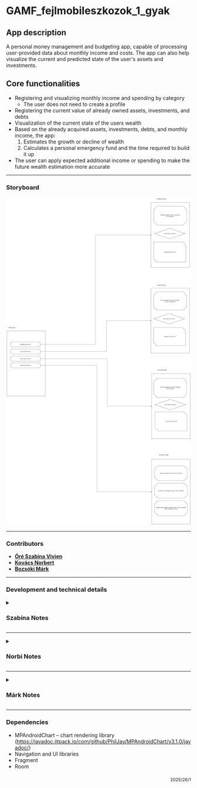 # GAMF_fejlmobileszkozok_1_gyak

## App description

A personal money management and budgeting app, capable of processing user-provided data about monthly income and costs.
The app can also help visualize the current and predicted state of the user's assets and investments.

## Core functionalities

- Registering and visualizing monthly income and spending by category
   - The user does not need to create a profile
- Registering the current value of already owned assets, investments, and debts
- Visualization of the current state of the users wealth
- Based on the already acquired assets, investments, debts, and monthly income, the app:
   1. Estimates the growth or decline of wealth
   2. Calculates a personal emergency fund and the time required to build it up
- The user can apply expected additional income or spending to make the future wealth estimation more accurate

---

### Storyboard

![storyboard](storyboard.png)

---

### Contributors

- [**Óré Szabina Vivien**](https://github.com/MoSzabina)
- [**Kovács Norbert**](https://github.com/norbertkovacsgit)
- [**Bozsóki Márk**](https://github.com/markbozsoki)

---

### Development and technical details

<details><summary><h3> Szabina Notes </h3></summary>

- added MPAndroidChart library (JitPack repo + libs.versions.toml + app module) using (https://github.com/PhilJay/MPAndroidChart)
- added DB dependencies
- added UpcomingEntity, UpcomingDao, UpcomingRepository, and updated FinDatabase 

</details>

---

<details><summary><h3> Norbi Notes </h3></summary>

- Creating Home & Test fragments
- Adding home.png as the picture of the Home button
- Making the layouts for each component:
   - fragment_home
   - fragment_test
   - main_menu
   - nav_graph
   - Updating the activity_main for the Toolbar implementation
- Extending strings.xml for fragment name aliases
- Updating MainActivity with Toolbar and Navigation functions
- Refactor Test Page to Estimation Page and all of its dependants

</details>

---

<details><summary><h3> Márk Notes </h3></summary>

- added empty project with readme and an automated GH action to build, test and lint the project
- defined project filesystem
- added baseclasses for DB repositories

</details>

---
### Dependencies

- MPAndroidChart – chart rendering library (https://javadoc.jitpack.io/com/github/PhilJay/MPAndroidChart/v3.1.0/javadoc/)
- Navigation and UI libraries
- Fragment
- Room

<p align="right"><sub>2025/26/1</sub></p>
